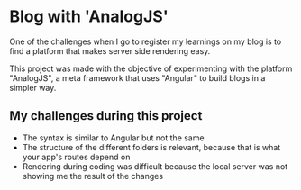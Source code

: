# Blog with 'AnalogJS'

One of the challenges when I go to register my learnings on my blog is to find a platform that makes server side rendering easy.

This project was made with the objective of experimenting  with the platform "AnalogJS", a meta framework that uses "Angular" to build blogs in a simpler way.

## My challenges during this project

- The syntax is similar to Angular but not the same
- The structure of the different folders is relevant, because that is what your app's routes depend on
- Rendering during coding was difficult because the local server was not showing me the result of the changes
